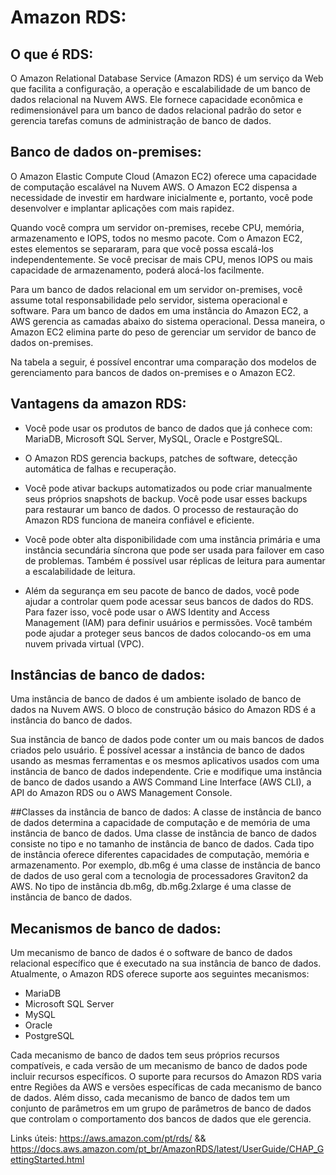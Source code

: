 # Amazon RDS:

## O que é RDS:
O Amazon Relational Database Service (Amazon RDS) é um serviço da Web que facilita a configuração, a operação e escalabilidade de um banco de dados relacional na Nuvem AWS. Ele fornece capacidade econômica e redimensionável para um banco de dados relacional padrão do setor e gerencia tarefas comuns de administração de banco de dados.

## Banco de dados on-premises:
O Amazon Elastic Compute Cloud (Amazon EC2) oferece uma capacidade de computação escalável na Nuvem AWS. O Amazon EC2 dispensa a necessidade de investir em hardware inicialmente e, portanto, você pode desenvolver e implantar aplicações com mais rapidez.

Quando você compra um servidor on-premises, recebe CPU, memória, armazenamento e IOPS, todos no mesmo pacote. Com o Amazon EC2, estes elementos se separaram, para que você possa escalá-los independentemente. Se você precisar de mais CPU, menos IOPS ou mais capacidade de armazenamento, poderá alocá-los facilmente.

Para um banco de dados relacional em um servidor on-premises, você assume total responsabilidade pelo servidor, sistema operacional e software. Para um banco de dados em uma instância do Amazon EC2, a AWS gerencia as camadas abaixo do sistema operacional. Dessa maneira, o Amazon EC2 elimina parte do peso de gerenciar um servidor de banco de dados on-premises.

Na tabela a seguir, é possível encontrar uma comparação dos modelos de gerenciamento para bancos de dados on-premises e o Amazon EC2.

## Vantagens da amazon RDS:
- Você pode usar os produtos de banco de dados que já conhece com: MariaDB, Microsoft SQL Server, MySQL, Oracle e PostgreSQL.

- O Amazon RDS gerencia backups, patches de software, detecção automática de falhas e recuperação.

- Você pode ativar backups automatizados ou pode criar manualmente seus próprios snapshots de backup. Você pode usar esses backups para restaurar um banco de dados. O processo de restauração do Amazon RDS funciona de maneira confiável e eficiente.

- Você pode obter alta disponibilidade com uma instância primária e uma instância secundária síncrona que pode ser usada para failover em caso de problemas. Também é possível usar réplicas de leitura para aumentar a escalabilidade de leitura.

- Além da segurança em seu pacote de banco de dados, você pode ajudar a controlar quem pode acessar seus bancos de dados do RDS. Para fazer isso, você pode usar o AWS Identity and Access Management (IAM) para definir usuários e permissões. Você também pode ajudar a proteger seus bancos de dados colocando-os em uma nuvem privada virtual (VPC).

## Instâncias de banco de dados:
Uma instância de banco de dados é um ambiente isolado de banco de dados na Nuvem AWS. O bloco de construção básico do Amazon RDS é a instância do banco de dados.

Sua instância de banco de dados pode conter um ou mais bancos de dados criados pelo usuário. É possível acessar a instância de banco de dados usando as mesmas ferramentas e os mesmos aplicativos usados com uma instância de banco de dados independente. Crie e modifique uma instância de banco de dados usando a AWS Command Line Interface (AWS CLI), a API do Amazon RDS ou o AWS Management Console.

##Classes da instância de banco de dados:
A classe de instância de banco de dados determina a capacidade de computação e de memória de uma instância de banco de dados. Uma classe de instância de banco de dados consiste no tipo e no tamanho de instância de banco de dados. Cada tipo de instância oferece diferentes capacidades de computação, memória e armazenamento. Por exemplo, db.m6g é uma classe de instância de banco de dados de uso geral com a tecnologia de processadores Graviton2 da AWS. No tipo de instância db.m6g, db.m6g.2xlarge é uma classe de instância de banco de dados.

## Mecanismos de banco de dados:
Um mecanismo de banco de dados é o software de banco de dados relacional específico que é executado na sua instância de banco de dados. Atualmente, o Amazon RDS oferece suporte aos seguintes mecanismos:

- MariaDB
- Microsoft SQL Server
- MySQL
- Oracle
- PostgreSQL

Cada mecanismo de banco de dados tem seus próprios recursos compatíveis, e cada versão de um mecanismo de banco de dados pode incluir recursos específicos. O suporte para recursos do Amazon RDS varia entre Regiões da AWS e versões específicas de cada mecanismo de banco de dados. Além disso, cada mecanismo de banco de dados tem um conjunto de parâmetros em um grupo de parâmetros de banco de dados que controlam o comportamento dos bancos de dados que ele gerencia.

Links úteis: https://aws.amazon.com/pt/rds/  &&  https://docs.aws.amazon.com/pt_br/AmazonRDS/latest/UserGuide/CHAP_GettingStarted.html
